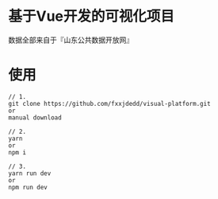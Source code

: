 # 基于Vue开发的可视化项目
数据全部来自于『山东公共数据开放网』

# 使用
```
// 1.
git clone https://github.com/fxxjdedd/visual-platform.git
or 
manual download
```
```
// 2.
yarn
or
npm i
```
```
// 3.
yarn run dev
or
npm run dev
```
```
